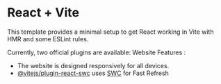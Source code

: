 # React + Vite

This template provides a minimal setup to get React working in Vite with HMR and some ESLint rules.

Currently, two official plugins are available:
Website Features :
- The website is designed responsively for all devices.
- [@vitejs/plugin-react-swc](https://github.com/vitejs/vite-plugin-react-swc) uses [SWC](https://swc.rs/) for Fast Refresh
